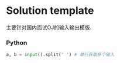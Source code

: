 # Solution template

主要针对国内面试OJ的输入输出模版. <br />

### Python
```` python
a, b = input().split(' ') # 单行获取多个输入

````
